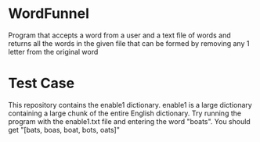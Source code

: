 # WordFunnel
Program that accepts a word from a user and a text file of words and returns all the words in the given file that can be formed by removing any 1 letter from the original word

# Test Case
This repository contains the enable1 dictionary. enable1 is a large dictionary containing a large chunk of the entire English dictionary. Try running the program with the enable1.txt file and entering the word "boats". You should get "[bats, boas, boat, bots, oats]"
